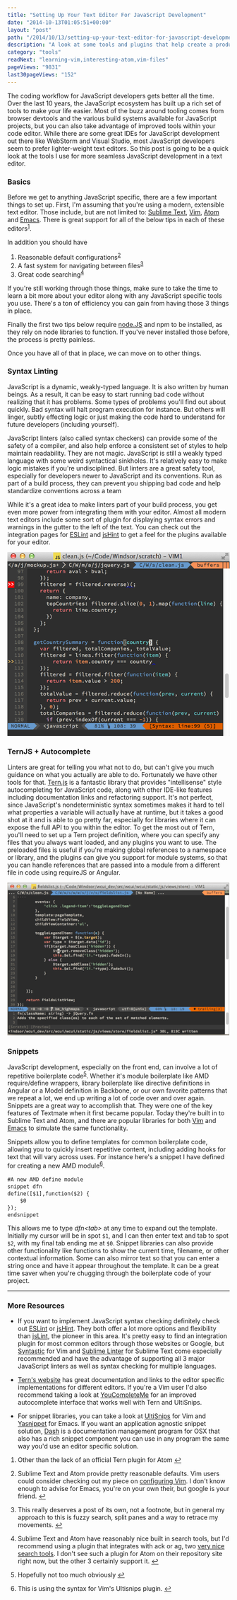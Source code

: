 ```yaml
---
title: "Setting Up Your Text Editor For JavaScript Development"
date: "2014-10-13T01:05:51+00:00"
layout: "post"
path: "/2014/10/13/setting-up-your-text-editor-for-javascript-development"
description: "A look at some tools and plugins that help create a productive JavaScript development workflow"
category: "tools"
readNext: "learning-vim,interesting-atom,vim-files"
pageViews: "9831"
last30pageViews: "152"
---
```


The coding workflow for JavaScript developers gets better all the time.  Over the last 10 years, the JavaScript ecosystem has built up a rich set of tools to make your life easier.  Most of the buzz around tooling comes from browser devtools and the various build systems available for JavaScript projects, but you can also take advantage of improved tools within your code editor.  While there are some great IDEs for JavaScript development out there like WebStorm and Visual Studio, most JavaScript developers seem to prefer lighter-weight text editors.  So this post is going to be a quick look at the tools I use for more seamless JavaScript development in a text editor.

### Basics

Before we get to anything JavaScript specific, there are a few important things to set up.  First, I'm assuming that you're using a modern, extensible text editor. Those include, but are not limited to: [Sublime Text][sublime], [Vim][vim], [Atom][atom] and [Emacs][emacs]. There is great support for all of the below tips in each of these editors<sup id="fnref:0">[1](#fn:0)</sup>.

In addition you should have

1. Reasonable default configurations<sup id="fnref:1">[2](#fn:1)</sup>
2. A fast system for navigating between files<sup id="fnref:2">[3](#fn:2)</sup>
3. Great code searching<sup id="fnref:3">[4](#fn:3)</sup>

If you're still working through those things, make sure to take the time to learn a bit more about your editor along with any JavaScript specific tools you use.  There's a ton of efficiency you can gain from having those 3 things in place.

Finally the first two tips below require [node.JS][nodejs] and npm to be installed, as they rely on node libraries to function.  If you've never installed those before, the process is pretty painless.

Once you have all of that in place, we can move on to other things.

### Syntax Linting

JavaScript is a dynamic, weakly-typed language.  It is also written by human beings.  As a result, it can be easy to start running bad code without realizing that it has problems.  Some types of problems you'll find out about quickly.  Bad syntax will halt program execution for instance.  But others will linger, subtly effecting logic or just making the code hard to understand for future developers (including yourself).   

JavaScript linters (also called syntax checkers) can provide some of the safety of a compiler, and also help enforce a consistent set of styles to help maintain readability.  They are not magic.  JavaScript is still a weakly typed language with some weird syntactical sinkholes. It's relatively easy to make logic mistakes if you're undisciplined.  But linters are a great safety tool, especially for developers newer to JavaScript and its conventions.  Run as part of a build process, they can prevent you shipping bad code and help standardize conventions across a team

While it's a great idea to make linters part of your build process, you get even more power from integrating them with your editor.  Almost all modern text editors include some sort of plugin for displaying syntax errors and warnings in the gutter to the left of the text.  You can check out the integration pages for [ESLint][eslintint] and [jsHint][jshintint] to get a feel for the plugins available for your editor.  

![linting picture](lintingpic.png)

### TernJS + Autocomplete

Linters are great for telling you what not to do, but can't give you much guidance on what you actually are able to do.  Fortunately we have other tools for that.  [Tern.js][ternjs] is a fantastic library that provides "intellisense" style autocompleting for JavaScript code, along with other IDE-like features including documentation links and refactoring support. It's not perfect, since JavaScript's nondeterministic syntax sometimes makes it hard to tell what properties a variable will actually have at runtime, but it takes a good shot at it and is able to go pretty far, especially for libraries where it can expose the full API to you within the editor.  To get the most out of Tern, you'll need to set up a Tern project definition, where you can specify any files that you always want loaded, and any plugins you want to use. The preloaded files is useful if you're making global references to a namespace or library, and the plugins can give you support for module systems, so that you can handle references that are passed into a module from a different file in code using requireJS or Angular.

![ternjs picture](ternjs.gif)

### Snippets

JavaScript development, especially on the front end, can involve a lot of repetitive boilerplate code<sup id="fnref:4">[5](#fn:4)</sup>.  Whether it's module boilerplate like AMD require/define wrappers, library boilerplate like directive definitions in Angular or a Model definition in Backbone, or our own favorite patterns that we repeat a lot, we end up writing a lot of code over and over again.  Snippets are a great way to accomplish that.  They were one of the key features of Textmate when it first became popular.  Today they're built in to Sublime Text and Atom, and there are popular libraries for both [Vim][ultisnips] and [Emacs][yasnippet] to simulate the same functionality.

Snippets allow you to define templates for common boilerplate code, allowing you to quickly insert repetitive content, including adding hooks for text that will vary across uses.  For instance here's a snippet I have defined for creating a new AMD module<sup id="fnref:5">[6](#fn:5)</sup>.

```
#A new AMD define module
snippet dfn
define([$1],function($2) {
    $0  
});
endsnippet
```

This allows me to type *dfn&lt;tab&gt;* at any time to expand out the template.  Initially my cursor will be in spot `$1`, and I can then enter text and tab to spot `$2`, with my final tab ending me at `$0`.  Snippet libraries can also provide other functionality like functions to show the current time, filename, or other contextual information.   Some can also mirror text so that you can enter a string once and have it appear throughout the template.  It can be a great time saver when you're chugging through the boilerplate code of your project.

---

### More Resources

- If you want to implement JavaScript syntax checking definitely check out [ESLint][eslint] or [jsHint][jshint].  They both offer a lot more options and flexibility than [jsLint][jslint], the pioneer in this area.  It's pretty easy to find an integration plugin for most common editors through those websites or Google, but [Syntastic][syntastic] for Vim and [Sublime Linter][sublimelinter] for Sublime Text come especially recommended and have the advantage of supporting all 3 major JavaScript linters as well as syntax checking for multiple languages.

- [Tern's website][ternjs] has great documentation and links to the editor specific implementations for different editors.  If you're a Vim user I'd also recommend taking a look at [YouCompleteMe][ycm] for an improved autocomplete interface that works well with Tern and UltiSnips.

- For snippet libraries, you can take a look at [UltiSnips][ultisnips] for Vim and [Yasnippet][yasnippet] for Emacs.  If you want an application agnostic snippet solution, [Dash][dash] is a documentation management program for OSX that also has a rich snippet component you can use in any program the same way you'd use an editor specific solution.


<div class="footnotes">
<ol>
    <li class="footnote" id="fn:0">
        <p> Other than the lack of an official Tern plugin for Atom
        <a href="#fnref:0" title="return to article"> ↩</a></p>
    </li>
    <li class="footnote" id="fn:1">
        <p>
        Sublime Text and Atom provide pretty reasonable defaults. Vim users could consider checking out my piece on <a href="http://benmccormick.org/2014/07/14/learning-vim-in-2014-configuring-vim/">configuring Vim</a>.  I don't know enough to advise for Emacs, you're on your own their, but google is your friend.
        <a href="#fnref:1" title="return to article"> ↩</a></p>
    </li>
    <li class="footnote" id="fn:2">
        <p>
        This really deserves a post of its own, not a footnote, but in general my approach to this is fuzzy search, split panes and a way to retrace my movements.   
        <a href="#fnref:2" title="return to article"> ↩</a></p>
    </li>
    <li class="footnote" id="fn:3">
        <p>
        Sublime Text and Atom have reasonably nice built in search tools, but I'd recommend using a plugin that integrates with ack or ag, two <a href="http://benmccormick.org/2013/11/25/a-look-at-ack/">very nice search tools</a>.  I don't see such a plugin for Atom on their repository site right now, but the other 3 certainly support it.
        <a href="#fnref:3" title="return to article"> ↩</a></p>
    </li>
    <li class="footnote" id="fn:4">
        <p>
        Hopefully not too much obviously
        <a href="#fnref:4" title="return to article"> ↩</a></p>
    </li>
    <li class="footnote" id="fn:5">
        <p>
        This is using the syntax for Vim's Ultisnips plugin.
        <a href="#fnref:5" title="return to article"> ↩</a></p>
    </li>
</ol>
</div>

[nodejs]: http://nodejs.org/
[eslintint]: http://eslint.org/docs/integrations/
[jshintint]: http://www.jshint.com/install/
[ultisnips]: https://github.com/SirVer/ultisnips
[yasnippet]: https://github.com/capitaomorte/yasnippet
[syntastic]: https://github.com/scrooloose/syntasticsu
[sublimelinter]: https://github.com/SublimeLinter/SublimeLinter3j
[jslint]: http://www.jslint.com/
[jshint]: http://www.jshint.com/
[eslint]: http://eslint.org/
[ternjs]: http://ternjs.net/
[sublime]: http://www.sublimetext.com/
[emacs]: http://www.gnu.org/software/emacs/
[vim]: http://www.vim.org/
[atom]: https://atom.io/
[ycm]: https://github.com/Valloric/YouCompleteMe
[dash]: http://kapeli.com/dash
[vim2014]: http://benmccormick.org/learning-vim-in-2014/
